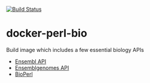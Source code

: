 [![Build Status](https://travis-ci.org/bogaotory/docker-perl-bio.svg?branch=master)](https://travis-ci.org/bogaotory/docker-perl-bio)

# docker-perl-bio
Build image which includes a few essential biology APIs
 - [Ensembl API](http://www.ensembl.org/info/docs/Doxygen/index.html)
 - [Ensemblgenomes API](http://ensemblgenomes.org/info/access/eg_api)
 - [BioPerl](http://www.bioperl.org/wiki/Getting_BioPerl)
